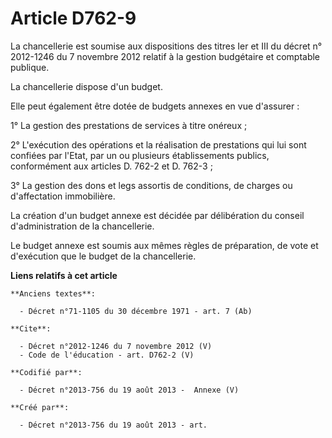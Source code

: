 # Article D762-9

La chancellerie est soumise aux dispositions des titres Ier et III du décret n° 2012-1246 du 7 novembre 2012 relatif à la
gestion budgétaire et comptable publique. 

La chancellerie dispose d'un budget. 

Elle peut également être dotée de budgets annexes en vue d'assurer : 

1° La gestion des prestations de services à titre onéreux ; 

2° L'exécution des opérations et la réalisation de prestations qui lui sont confiées par l'Etat, par un ou plusieurs
établissements publics, conformément aux articles D. 762-2 et D. 762-3 ; 

3° La gestion des dons et legs assortis de conditions, de charges ou d'affectation immobilière. 

La création d'un budget annexe est décidée par délibération du conseil d'administration de la chancellerie. 

Le budget annexe est soumis aux mêmes règles de préparation, de vote et d'exécution que le budget de la chancellerie.

**Liens relatifs à cet article**

	**Anciens textes**:

	  - Décret n°71-1105 du 30 décembre 1971 - art. 7 (Ab)

	**Cite**:

	  - Décret n°2012-1246 du 7 novembre 2012 (V)
	  - Code de l'éducation - art. D762-2 (V)

	**Codifié par**:

	  - Décret n°2013-756 du 19 août 2013 -  Annexe (V)

	**Créé par**:

	  - Décret n°2013-756 du 19 août 2013 - art.
